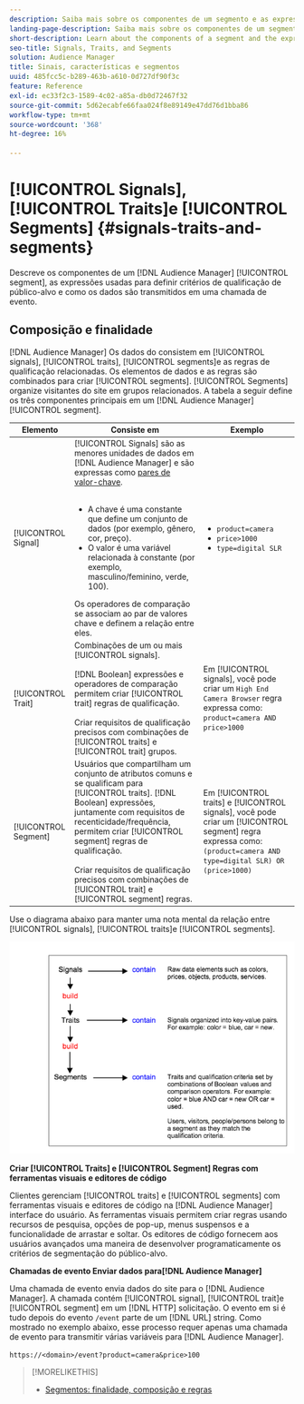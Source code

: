 ```yaml
---
description: Saiba mais sobre os componentes de um segmento e as expressões usadas para definir critérios de qualificação de público-alvo. Encontre também informações sobre como os dados são transmitidos.
landing-page-description: Saiba mais sobre os componentes de um segmento e as expressões usadas para definir critérios de qualificação de público-alvo. Encontre também informações sobre como os dados são transmitidos.
short-description: Learn about the components of a segment and the expressions used to set audience qualification criteria. Also find information about how data is transmitted.
seo-title: Signals, Traits, and Segments
solution: Audience Manager
title: Sinais, características e segmentos
uuid: 485fcc5c-b289-463b-a610-0d727df90f3c
feature: Reference
exl-id: ec33f2c3-1589-4c02-a85a-db0d72467f32
source-git-commit: 5d62ecabfe66faa024f8e89149e47dd76d1bba86
workflow-type: tm+mt
source-wordcount: '368'
ht-degree: 16%

---
```


# [!UICONTROL Signals], [!UICONTROL Traits]e [!UICONTROL Segments] {#signals-traits-and-segments}

Descreve os componentes de um [!DNL Audience Manager] [!UICONTROL segment], as expressões usadas para definir critérios de qualificação de público-alvo e como os dados são transmitidos em uma chamada de evento.

## Composição e finalidade

[!DNL Audience Manager] Os dados do consistem em [!UICONTROL signals], [!UICONTROL traits], [!UICONTROL segments]e as regras de qualificação relacionadas. Os elementos de dados e as regras são combinados para criar [!UICONTROL segments]. [!UICONTROL Segments] organize visitantes do site em grupos relacionados. A tabela a seguir define os três componentes principais em um [!DNL Audience Manager] [!UICONTROL segment].

| Elemento | Consiste em | Exemplo |
|---|---|---|
| [!UICONTROL Signal] | [!UICONTROL Signals] são as menores unidades de dados em [!DNL Audience Manager] e são expressas como [pares de valor-chave](../reference/key-value-pairs-explained.md).<br><br><ul><li>A chave é uma constante que define um conjunto de dados (por exemplo, gênero, cor, preço).</li><li>O valor é uma variável relacionada à constante (por exemplo, masculino/feminino, verde, 100).</li></ul>Os operadores de comparação se associam ao par de valores chave e definem a relação entre eles. | <ul><li>`product=camera`</li><li>`price>1000`</li><li>`type=digital SLR`</li></ul> |
| [!UICONTROL Trait] | Combinações de um ou mais [!UICONTROL signals].<br><br> [!DNL Boolean] expressões e operadores de comparação permitem criar [!UICONTROL trait] regras de qualificação. <br><br>Criar requisitos de qualificação precisos com combinações de [!UICONTROL traits] e [!UICONTROL trait] grupos. | Em [!UICONTROL signals], você pode criar um `High End Camera Browser` regra expressa como: `product=camera AND price>1000` |
| [!UICONTROL Segment] | Usuários que compartilham um conjunto de atributos comuns e se qualificam para [!UICONTROL traits]. [!DNL Boolean] expressões, juntamente com requisitos de recenticidade/frequência, permitem criar [!UICONTROL segment] regras de qualificação.<br><br> Criar requisitos de qualificação precisos com combinações de [!UICONTROL trait] e [!UICONTROL segment] regras. | Em [!UICONTROL traits] e [!UICONTROL signals], você pode criar um [!UICONTROL segment] regra expressa como:`(product=camera AND type=digital SLR) OR (price>1000)` |

Use o diagrama abaixo para manter uma nota mental da relação entre [!UICONTROL signals], [!UICONTROL traits]e [!UICONTROL segments].

![](assets/signals-traits-segments.png)

**Criar [!UICONTROL Traits] e [!UICONTROL Segment] Regras com ferramentas visuais e editores de código**

Clientes gerenciam [!UICONTROL traits] e [!UICONTROL segments] com ferramentas visuais e editores de código na [!DNL Audience Manager] interface do usuário. As ferramentas visuais permitem criar regras usando recursos de pesquisa, opções de pop-up, menus suspensos e a funcionalidade de arrastar e soltar. Os editores de código fornecem aos usuários avançados uma maneira de desenvolver programaticamente os critérios de segmentação do público-alvo.

**Chamadas de evento Enviar dados para[!DNL Audience Manager]**

Uma chamada de evento envia dados do site para o [!DNL Audience Manager]. A chamada contém [!UICONTROL signal], [!UICONTROL trait]e [!UICONTROL segment] em um [!DNL HTTP] solicitação. O evento em si é tudo depois do evento `/event` parte de um [!DNL URL] string. Como mostrado no exemplo abaixo, esse processo requer apenas uma chamada de evento para transmitir várias variáveis para [!DNL Audience Manager].

`https://<domain>/event?product=camera&price>100`

>[!MORELIKETHIS]
>
>* [Segmentos: finalidade, composição e regras](../features/segments/segments-purpose.md)

